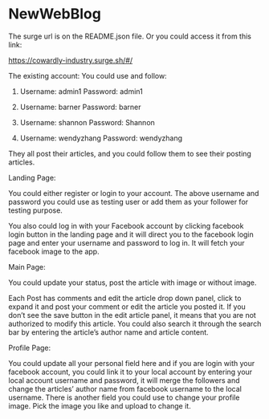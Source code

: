# NewWebBlog

The surge url is on the README.json file. Or you could access it from this link:

https://cowardly-industry.surge.sh/#/

The existing account: 
You could use and follow:
1.	Username: admin1
Password: admin1

2.	Username: barner
Password: barner

3.	Username: shannon
Password: Shannon
4.	Username: wendyzhang
Password: wendyzhang

They all post their articles, and you could follow them to see their posting articles.

Landing Page: 

You could either register or login to your account. The above username and password you could use as testing user or add them as your follower for testing purpose.

You also could log in with your Facebook account by clicking facebook login button in the landing page and it will direct you to the facebook login page and enter your username and password to log in. It will fetch your facebook image to the app.

Main Page:

You could update your status, post the article with image or without image. 

Each Post has comments and edit the article drop down panel, click to expand it and post your comment or edit the article you posted it. If you don’t see the save button in the edit article panel, it means that you are not authorized to modify this article. You could also search it through the search bar by entering the article’s author name and article content.

Profile Page:

You could update all your personal field here and if you are login with your facebook account, you could link it to your local account by entering your local account username and password, it will merge the followers and change the articles’ author name from facebook username to the local username. There is another field you could use to change your profile image. Pick the image you like and upload to change it. 








